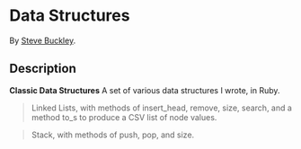 Data Structures
===================
By [Steve Buckley](steve.buckley@gerrit-tech.com).


## Description
**Classic Data Structures** A set of various data structures I wrote, in Ruby.

> Linked Lists, with methods of insert_head, remove, size, search, and a method to_s to produce a CSV list of node values.

> Stack, with methods of push, pop, and size.

